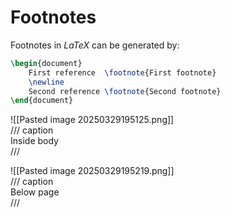 # Footnotes

Footnotes in $LaTeX$ can be generated by:

```tex
\begin{document}
	First reference  \footnote{First footnote}
    \newline
	Second reference \footnote{Second footnote}
\end{document}
```

![[Pasted image 20250329195125.png]]  
/// caption  
Inside body  
///

![[Pasted image 20250329195219.png]]  
/// caption  
Below page  
///